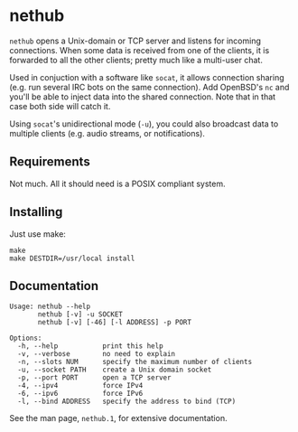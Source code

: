 nethub
======

`nethub` opens a Unix-domain or TCP server and listens for incoming
connections.  When some data is received from one of the clients, it is
forwarded to all the other clients; pretty much like a multi-user chat.

Used in conjuction with a software like `socat`, it allows connection
sharing (e.g. run several IRC bots on the same connection). Add OpenBSD's
`nc` and you'll be able to inject data into the shared connection. Note that
in that case both side will catch it.

Using `socat`'s unidirectional mode (`-u`), you could also broadcast data
to multiple clients (e.g. audio streams, or notifications).

Requirements
------------

Not much. All it should need is a POSIX compliant system.

Installing
----------

Just use make:

    make
    make DESTDIR=/usr/local install

Documentation
-------------

    Usage: nethub --help
           nethub [-v] -u SOCKET
           nethub [-v] [-46] [-l ADDRESS] -p PORT

    Options:
      -h, --help           print this help
      -v, --verbose        no need to explain
      -n, --slots NUM      specify the maximum number of clients
      -u, --socket PATH    create a Unix domain socket
      -p, --port PORT      open a TCP server
      -4, --ipv4           force IPv4
      -6, --ipv6           force IPv6
      -l, --bind ADDRESS   specify the address to bind (TCP)

See the man page, `nethub.1`, for extensive documentation.
